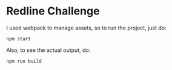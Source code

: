 # Redline Challenge

I used webpack to manage assets, so to run the project, just do:
```
npm start
```

Also, to see the actual output, do:
```
npm run build
```
